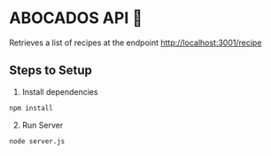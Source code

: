 # ABOCADOS API 🥑

Retrieves a list of recipes at the endpoint <http://localhost:3001/recipe>

## Steps to Setup

1. Install dependencies

```bash
npm install
```

2. Run Server

```bash
node server.js
```
